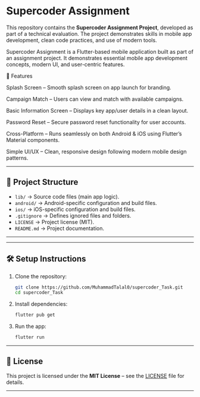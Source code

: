 # Supercoder Assignment

This repository contains the **Supercoder Assignment Project**, developed as part of a technical evaluation. The project demonstrates skills in mobile app development, clean code practices, and use of modern tools.


Supercoder Assignment is a Flutter-based mobile application built as part of an assignment project. It demonstrates essential mobile app development concepts, modern UI, and user-centric features.

🚀 Features

Splash Screen – Smooth splash screen on app launch for branding.

Campaign Match – Users can view and match with available campaigns.

Basic Information Screen – Displays key app/user details in a clean layout.

Password Reset – Secure password reset functionality for user accounts.

Cross-Platform – Runs seamlessly on both Android & iOS using Flutter’s Material components.

Simple UI/UX – Clean, responsive design following modern mobile design patterns.

---

## 📂 Project Structure

- `lib/` → Source code files (main app logic).
- `android/` → Android-specific configuration and build files.
- `ios/` → iOS-specific configuration and build files.
- `.gitignore` → Defines ignored files and folders.
- `LICENSE` → Project license (MIT).
- `README.md` → Project documentation.

---

---

## 🛠️ Setup Instructions

1. Clone the repository:
   ```bash
   git clone https://github.com/MuhammadTalal0/supercoder_Task.git
   cd supercoder_Task
   ```

2. Install dependencies:
   ```bash
   flutter pub get
   ```

3. Run the app:
   ```bash
   flutter run
   ```

---


## 📄 License

This project is licensed under the **MIT License** – see the [LICENSE](./LICENSE) file for details.

---
